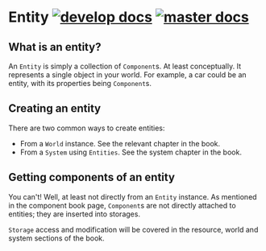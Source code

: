 # Entity [![develop docs](https://img.shields.io/badge/docs-develop-blue.svg)](https://www.amethyst.rs/doc/develop/doc/amethyst/ecs/prelude/struct.Entity.html) [![master docs](https://img.shields.io/badge/docs-master-blue.svg)](https://www.amethyst.rs/doc/master/doc/amethyst/ecs/prelude/struct.Entity.html)

## What is an entity?

An `Entity` is simply a collection of `Component`s. At least conceptually. It represents a single object in your world.
For example, a car could be an entity, with its properties being `Component`s.

## Creating an entity

There are two common ways to create entities:

* From a `World` instance. See the relevant chapter in the book.
* From a `System` using `Entities`. See the system chapter in the book.

## Getting components of an entity

You can't! Well, at least not directly from an `Entity` instance.
As mentioned in the component book page, `Component`s are not directly attached to entities; they are inserted into storages.

`Storage` access and modification will be covered in the resource, world and system sections of the book.
